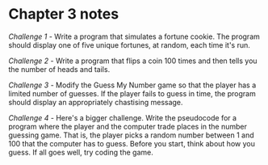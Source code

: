 # Chapter 3 notes
*Challenge 1* - Write a program that simulates a fortune cookie. The program should display one of five unique fortunes, at random, each time it's run.

*Challenge 2* - Write a program that flips a coin 100 times and then tells you the number of heads and tails.

*Challenge 3* - Modify the Guess My Number game so that the player has a limited number of guesses. If the player fails to guess in time, the program should display an appropriately chastising message.

*Challenge 4* - Here's a bigger challenge. Write the pseudocode for a program where the player and the computer trade places in the number guessing game. That is, the player picks a random number between 1 and 100 that the computer has to guess. Before you start, think about how you guess. If all goes well, try coding the game.
